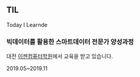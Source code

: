 ## TIL

Today I Learnde

### 빅데이터를 활용한 스마트데이터 전문가 양성과정

대전 [이젠컴퓨터학원](http::dj.ezenac.co.kr/)에서 교육을 받고 있습니다.

2019.05~2019.11
